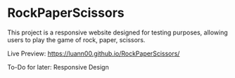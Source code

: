 # RockPaperScissors

This project is a responsive website designed for testing purposes, allowing users to play the game of rock, paper, scissors.

Live Preview: https://luann00.github.io/RockPaperScissors/

To-Do for later: Responsive Design
